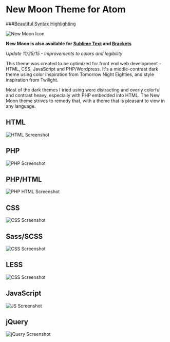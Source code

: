 New Moon Theme for Atom
===========================
###[Beautiful Syntax Highlighting](http://taniarascia.github.io/new-moon/)

![New Moon Icon](https://github.com/taniarascia/new-moon/blob/master/images/newmoon.png)

**New Moon is also available for [Sublime Text](https://github.com/taniarascia/new-moon-sublime) and [Brackets](https://github.com/taniarascia/new-moon)**

*Update 11/25/15 - Improvements to colors and legibility*

This theme was created to be optimized for front end web development - HTML, CSS, JavaScript and PHP/Wordpress. It's a middle-contrast dark theme using color inspiration from Tomorrow Night Eighties, and style inspiration from Twilight.

Most of the dark themes I tried using were distracting and overly colorful and contrast heavy, especially with PHP embedded into HTML. The New Moon theme strives to remedy that, with a theme that is pleasant to view in any language.

## HTML
![HTML Screenshot](https://raw.githubusercontent.com/taniarascia/new-moon-atom-syntax/master/images/html.png)

## PHP
![PHP Screenshot](https://raw.githubusercontent.com/taniarascia/new-moon-atom-syntax/master/images/php.png)

## PHP/HTML
![PHP HTML Screenshot](https://raw.githubusercontent.com/taniarascia/new-moon-atom-syntax/master/images/htmlphp.png)

## CSS
![CSS Screenshot](https://raw.githubusercontent.com/taniarascia/new-moon-atom-syntax/master/images/css.png)

## Sass/SCSS
![CSS Screenshot](https://raw.githubusercontent.com/taniarascia/new-moon-atom-syntax/master/images/scss.png)

## LESS
![CSS Screenshot](https://raw.githubusercontent.com/taniarascia/new-moon-atom-syntax/master/images/less.png)

## JavaScript
![JS Screenshot](https://raw.githubusercontent.com/taniarascia/new-moon-atom-syntax/master/images/js.png)

## jQuery
![jQuery Screenshot](https://raw.githubusercontent.com/taniarascia/new-moon-atom-syntax/master/images/jquery.png) 
